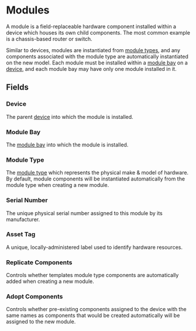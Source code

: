 # Modules

A module is a field-replaceable hardware component installed within a device which houses its own child components. The most common example is a chassis-based router or switch.

Similar to devices, modules are instantiated from [module types](./moduletype.md), and any components associated with the module type are automatically instantiated on the new model. Each module must be installed within a [module bay](./modulebay.md) on a [device](./device.md), and each module bay may have only one module installed in it.

## Fields

### Device

The parent [device](./device.md) into which the module is installed.

### Module Bay

The [module bay](./modulebay.md) into which the module is installed.

### Module Type

The [module type](./moduletype.md) which represents the physical make & model of hardware. By default, module components will be instantiated automatically from the module type when creating a new module.

### Serial Number

The unique physical serial number assigned to this module by its manufacturer.

### Asset Tag

A unique, locally-administered label used to identify hardware resources.

### Replicate Components

Controls whether templates module type components are automatically added when creating a new module.

### Adopt Components

Controls whether pre-existing components assigned to the device with the same names as components that would be created automatically will be assigned to the new module.
